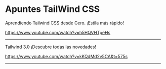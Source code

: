 # Apuntes TailWind CSS

Aprendiendo Tailwind CSS desde Cero. ¡Estila más rápido!

https://www.youtube.com/watch?v=h5HQVHTpeHs


___


Tailwind 3.0 ¡Descubre todas las novedades!

https://www.youtube.com/watch?v=kKQdMd2v5CA&t=575s

___

